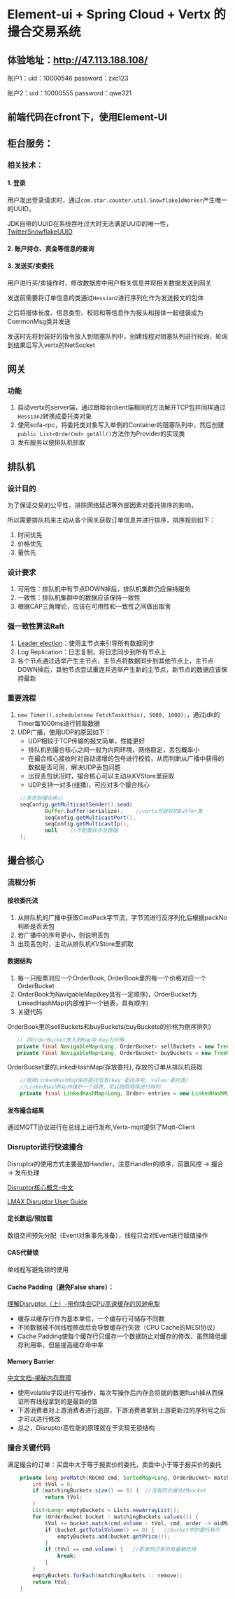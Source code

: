 # Element-ui + Spring Cloud + Vertx 的撮合交易系统
## 体验地址：http://47.113.188.108/
账户1：uid：10000546 password：zxc123

账户2：uid：10000555 password：qwe321

## 前端代码在cfront下，使用Element-UI
## 柜台服务：
### 相关技术：
#### 1. 登录
用户发出登录请求时，通过`com.star.counter.util.SnowflakeIdWorker`产生唯一的UUID，

JDK自带的UUID在系统吞吐过大时无法满足UUID的唯一性，[TwitterSnowflakeUUID](https://github.com/beyondfengyu/SnowFlake)
#### 2. 账户持仓、资金等信息的查询
#### 3. 发送买/卖委托
用户进行买/卖操作时，修改数据库中用户相关信息并将相关数据发送到网关

发送前需要将订单信息的类通过`Hessian2`进行序列化作为发送报文的包体

之后将报体长度、信息类型、校验和等信息作为报头和报体一起组装成为CommonMsg类并发送

发送时先将封装好的指令放入到阻塞队列中，创建线程对阻塞队列进行轮询，轮询到结果后写入vertx的NetSocket
## 网关
### 功能
1. 启动vertx的server端，通过跟柜台client端相同的方法解开TCP包并同样通过`Hessian2`转换成委托类对象
2. 使用sofa-rpc，将委托类对象写入单例的Container的阻塞队列中，然后创建`public List<OrderCmd> getAll()`方法作为Provider的实现类
3. 发布服务以便排队机抓取
## 排队机
### 设计目的
为了保证交易的公平性，排除网络延迟等外部因素对委托排序的影响，

所以需要排队机来主动从各个网关获取订单信息并进行排序，排序规则如下：
1. 时间优先
2. 价格优先
3. 量优先
### 设计要求
1. 可用性：排队机中有节点DOWN掉后，排队机集群仍应保持服务
2. 一致性：排队机集群中的数据应该保持一致性
3. 根据CAP三角理论，应该在可用性和一致性之间做出取舍
### 强一致性算法Raft
1. [Leader election](https://youjiali1995.github.io/raft/etcd-raft-leader-election/)：使用主节点来引导所有数据同步
2. Log Replication：日志复制，将日志同步到所有节点上
3. 各个节点通过选举产生主节点，主节点将数据同步到其他节点上，主节点DOWN掉后，其他节点尝试重连并选举产生新的主节点，新节点的数据应该保持最新
### 重要流程
1. `new Timer().schedule(new FetchTask(this), 5000, 1000);`，通过jdk的Timer每1000ms进行抓取数据
2. UDP广播，使用UDP的原因如下：
    - UDP相较于TCP传输的报文简单，性能更好
    - 排队机到撮合核心之间一般为内网环境，网络稳定，丢包概率小
    - 在撮合核心接收时对自动递增的包号进行校验，从而判断从广播中获得的数据是否可用，解决UDP丢包问题
    - 出现丢包状况时，撮合核心可以主动从KVStore里获取
    - UDP支持一对多(组播)，可应对多个撮合核心
```Java
    //发送到撮合核心
    seqConfig.getMulticastSender().send(
            Buffer.buffer(serialize),    //vertx包装好的Buffer类
            seqConfig.getMulticastPort(),
            seqConfig.getMulticastIp(),
            null    //不配置异步处理器
    );
```
## 撮合核心
### 流程分析
#### 接收委托流
1. 从排队机的广播中获取CmdPack字节流，字节流进行反序列化后根据packNo判断是否丢包
2. 若广播中的序号更小，则说明丢包
3. 出现丢包时，主动从排队机KVStore里抓取
#### 数据结构
1. 每一只股票对应一个OrderBook, OrderBook里的每一个价格对应一个OrderBucket
2. OrderBook为NavigableMap(key具有一定顺序)，OrderBucket为LinkedHashMap(内部维护一个链表，具有顺序)
3. 关键代码

OrderBook里的sellBuckets和buyBuckets(buyBuckets的价格为倒序排列)
```Java
   // 将OrderBucket放入到Map中:key为价格
   private final NavigableMap<Long, OrderBucket> sellBuckets = new TreeMap<>();
   private final NavigableMap<Long, OrderBucket> buyBuckets = new TreeMap<>(Collections.reverseOrder());
```

OrderBucket里的LinkedHashMap(存放委托), 存放的订单从排队机获取
```Java
    //使用LinkedHashMap保存委托信息(key:委托序号, value:委托类)
    //LinkedHashMap内维护一个链表，可以按照顺序进行排列
    private final LinkedHashMap<Long, Order> entries = new LinkedHashMap<>();
```
#### 发布撮合结果
通过MQTT协议进行在总线上进行发布,Vertx-mqtt提供了Mqtt-Client
### Disruptor进行快速撮合
Disruptor的使用方式主要是加Handler，注意Handler的顺序，前置风控 -> 撮合 -> 发布处理

[Disruptor核心概念-中文](https://juejin.cn/post/6844903958180265997#heading-11)

[LMAX Disruptor User Guide](https://lmax-exchange.github.io/disruptor/user-guide/index.html)

#### 定长数组/预加载
数组空间预先分配（Event对象事先准备），线程只会对Event进行赋值操作 
#### CAS代替锁
单线程写避免锁的使用
#### Cache Padding（避免False share）：
[理解Disruptor（上）-带你体会CPU高速缓存的风驰电掣](https://blog.csdn.net/weixin_30235225/article/details/102054127)
- 缓存以缓存行作为基本单位，一个缓存行可储存不同数
- 不同数据被不同线程修改后会导致缓存行失效（CPU Cache的MESI协议）
- Cache Padding使每个缓存行只缓存一个数据防止对缓存的修改，虽然降低缓存利用率，但是提高缓存命中率
#### Memory Barrier
[中文文档-揭秘内存屏障](https://developer.aliyun.com/article/88523)

- 使用volatile字段进行写操作，每次写操作后内存会将就的数据flush掉从而保证所有线程拿到的是最新的值
- 下游消费者对上游消费者进行追踪，下游消费者拿到上游更新过的序列号之后才可以进行修改
- 总之，Disruptor高性能的原理就在于实现无锁结构
### 撮合关键代码
满足撮合的订单：买盘中大于等于报卖价的委托，卖盘中小于等于报买价的委托
```Java
    private long preMatch(RbCmd cmd, SortedMap<Long, OrderBucket> matchingBuckets) {
        int tVol = 0;
        if (matchingBuckets.size() == 0) {  //没有符合撮合的bucket
            return tVol;
        }
        List<Long> emptyBuckets = Lists.newArrayList();
        for (OrderBucket bucket : matchingBuckets.values()) {
            tVol += bucket.match(cmd.volume - tVol, cmd, order -> oidMap.remove(order.getOid()));
            if (bucket.getTotalVolume() == 0) {   //bucket中的委托耗尽
                emptyBuckets.add(bucket.getPrice());
            }
            if (tVol == cmd.volume) {   //新来的订单所有量被吃掉
                break;
            }
        }
        emptyBuckets.forEach(matchingBuckets :: remove);
        return tVol;
    }
```